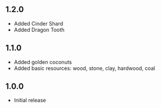 ## 1.2.0

-	Added Cinder Shard
-	Added Dragon Tooth

## 1.1.0

-	Added golden coconuts
-	Added basic resources: wood, stone, clay, hardwood, coal

## 1.0.0

-   Initial release
